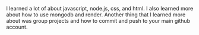I learned a lot of about javascript, node.js, css, and html. I also learned more about how to use mongodb and render. Another thing that I learned more about was group projects and how to commit and push to your main github account. 